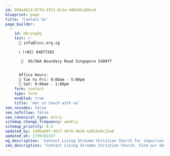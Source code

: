 ```yaml
---
id: 999a4b13-877d-4f53-9c3e-488d45c68ecd
blueprint: page
title: 'Contact Us'
page_builder:
  -
    id: m6ryuq3q
    text: |-
      📧 info@lscc.org.sg

      📞 (+65) 84077262

       📍  56/56A Boundary Road Singapore 549977


      Office Hours:
      🔸 Tue to Fri: 9:00am - 5:00pm
      🔸 Sat: 9:00am - 1:00pm
    form: contact
    type: form
    enabled: true
    title: 'Get in touch with us'
seo_noindex: false
seo_nofollow: false
seo_canonical_type: entry
sitemap_change_frequency: weekly
sitemap_priority: 0.5
updated_by: 1406a60f-461f-4b70-9b39-ed819e9c25a0
updated_at: 1739701337
og_description: 'Contact Living Streams Christian Church for inquiries, support, or more information. Reach us during office hours: Tue-Fri, 9am-5pm, and Sat, 9am-1pm'
seo_description: 'Contact Living Streams Christian Church. Find our details, office hours, and location. We’re here to answer your questions and welcome you to our community!'
---
```

